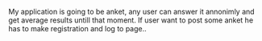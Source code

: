 My application is going to be anket, any user can answer it annonimly and get average results untill that moment. If user want to post some anket he has to make registration and log to page..